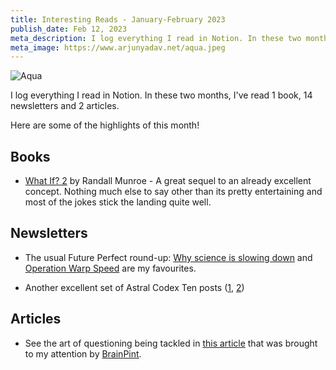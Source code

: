 ```yaml
---
title: Interesting Reads - January-February 2023
publish_date: Feb 12, 2023
meta_description: I log everything I read in Notion. In these two months, I've read 1 book, 14 newsletters and 2 articles. Here are some of the highlights of this month!
meta_image: https://www.arjunyadav.net/aqua.jpeg
---
```


![Aqua](/aqua.jpeg)

I log everything I read in Notion. In these two months, I've read 1 book, 14 newsletters and 2 articles.

Here are some of the highlights of this month!

## Books

- [What If? 2](https://www.goodreads.com/book/show/60268621-what-if-2) by Randall Munroe - A great sequel to an already excellent concept. Nothing much else to say other than its pretty entertaining and most of the jokes stick the landing quite well.

## Newsletters

- The usual Future Perfect round-up: [Why science is slowing down](https://www.vox.com/future-perfect/2023/1/11/23549993/science-research-progress-studies-disruption-technology-artificial-intelligence-biotechnology) and [Operation Warp Speed](https://www.vox.com/future-perfect/2023/1/18/23560407/operation-warp-speed-pandemics-vaccines-covid-white-house-biden-trump) are my favourites.

- Another excellent set of Astral Codex Ten posts ([1](https://astralcodexten.substack.com/p/how-do-ais-political-opinions-change), [2](https://astralcodexten.substack.com/p/crowds-are-wise-and-ones-a-crowd))

## Articles

- See the art of questioning being tackled in [this article](https://bigthink.com/leadership/the-skill-of-questioning/) that was brought to my attention by [BrainPint](https://brainpint.com/).
